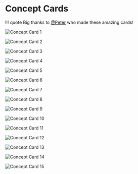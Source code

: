 # Concept Cards

!!! quote
    Big thanks to [@Peter](https://community.kodular.io/u/Peter) who made these amazing cards!

![Concept Card 1](/assets/images/other/resources/makeroidconceptcard01.png)

![Concept Card 2](/assets/images/other/resources/makeroidconceptcard02.png)

![Concept Card 3](/assets/images/other/resources/makeroidconceptcard03.png)

![Concept Card 4](/assets/images/other/resources/makeroidconceptcard04.png)

![Concept Card 5](/assets/images/other/resources/makeroidconceptcard05.png)

![Concept Card 6](/assets/images/other/resources/makeroidconceptcard06.png)

![Concept Card 7](/assets/images/other/resources/makeroidconceptcard07.png)

![Concept Card 8](/assets/images/other/resources/makeroidconceptcard08.png)

![Concept Card 9](/assets/images/other/resources/makeroidconceptcard09.png)

![Concept Card 10](/assets/images/other/resources/makeroidconceptcard10.png)

![Concept Card 11](/assets/images/other/resources/makeroidconceptcard11.png)

![Concept Card 12](/assets/images/other/resources/makeroidconceptcard12.png)

![Concept Card 13](/assets/images/other/resources/makeroidconceptcard13.png)

![Concept Card 14](/assets/images/other/resources/makeroidconceptcard14.png)

![Concept Card 15](/assets/images/other/resources/makeroidconceptcard15.png)
